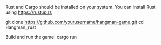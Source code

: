 Rust and Cargo should be installed on your system. You can install Rust using https://rustup.rs

git clone https://github.com/yourusername/hangman-game.git
cd Hangman_rust

Build and run the game:
cargo run